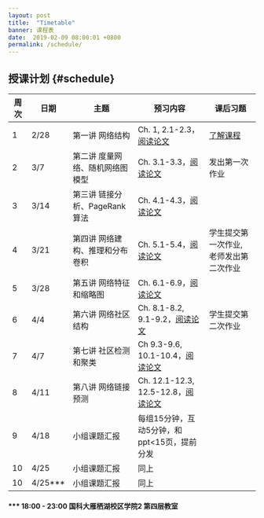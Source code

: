 ```yaml
---
layout: post
title:  "Timetable"
banner: 课程表
date:  2019-02-09 08:00:01 +0800
permalink: /schedule/
---
```


授课计划 {#schedule}
----------------------------------------

周次|日期|主题|预习内容|课后习题
-------|------|------|------------|------------
1 |2/28|第一讲 网络结构|Ch. 1, 2.1-2.3，[阅读论文](https://tjluo-ucas.github.io/ns/books/#lecture-1)|[了解课程](https://tjluo-ucas.github.io/ns)
2 |3/7|第二讲 度量网络、随机网络图模型|Ch. 3.1-3.3，[阅读论文](https://tjluo-ucas.github.io/ns/books/#lecture-2)|发出第一次作业
3 |3/14|第三讲 链接分析、PageRank算法|Ch. 4.1-4.3，[阅读论文](https://tjluo-ucas.github.io/ns/books/#lecture-3)|	
4 |3/21|第四讲 网络建构、推理和分布卷积|Ch. 5.1-5.4，[阅读论文](https://tjluo-ucas.github.io/ns/books/#lecture-4)|学生提交第一次作业, 老师发出第二次作业
5 |3/28|第五讲 网络特征和缩略图|Ch. 6.1-6.9，[阅读论文](https://tjluo-ucas.github.io/ns/books/#lecture-5)|
6 |4/4|第六讲 网络社区结构|Ch. 8.1-8.2, 9.1-9.2，[阅读论文](https://tjluo-ucas.github.io/ns/books/#lecture-6)|学生提交第二次作业
7 |4/7|第七讲 社区检测和聚类|Ch 9.3-9.6, 10.1-10.4，[阅读论文](https://tjluo-ucas.github.io/ns/books/#lecture-7)|
8 |4/11|第八讲 网络链接预测|Ch. 12.1-12.3, 12.5-12.8，[阅读论文](https://tjluo-ucas.github.io/ns/books/#lecture-8)|
9 |4/18|小组课题汇报|每组15分钟，互动5分钟，和ppt<15页，提前分发|	
10|4/25|小组课题汇报|同上|
10|4/25***|小组课题汇报|同上|


#### *** 18:00 - 23:00 国科大雁栖湖校区学院2 第四层教室